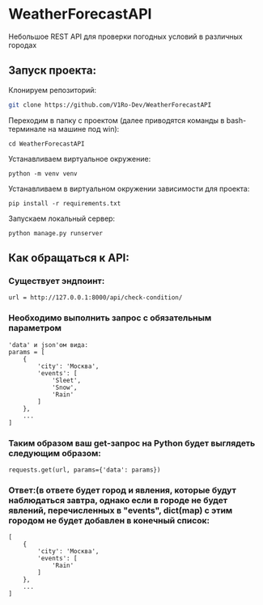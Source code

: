 # WeatherForecastAPI
Небольшое REST API для проверки погодных условий в различных городах



## Запуск проекта:


Клонируем репозиторий:
```sh
git clone https://github.com/V1Ro-Dev/WeatherForecastAPI
```

Переходим в папку с проектом (далее приводятся команды в bash-терминале на машине под win):
```
cd WeatherForecastAPI 
```

Устанавливаем виртуальное окружение:
```
python -m venv venv
```

Устанавливаем в виртуальном окружении зависимости для проекта:
```
pip install -r requirements.txt
```

Запускаем локальный сервер:
```
python manage.py runserver
```

## Как обращаться к API:

### Существует эндпоинт:
```
url = http://127.0.0.1:8000/api/check-condition/
```
### Необходимо выполнить запрос с обязательным параметром
```
'data' и json'ом вида: 
params = [
    {
        'city': 'Москва',
        'events': [
            'Sleet',
            'Snow',
            'Rain'
        ]
    },
    ...
]
```

### Таким образом ваш get-запрос на Python будет выглядеть следующим образом:
```
requests.get(url, params={'data': params})
```

### Ответ:(в ответе будет город и явления, которые будут наблюдаться завтра, однако если в городе не будет явлений, перечисленных в "events", dict(map) с этим городом не будет добавлен в конечный список:
```
[
    {
        'city': 'Москва',
        'events': [
            'Rain'
        ]
    },
    ...
]
```
